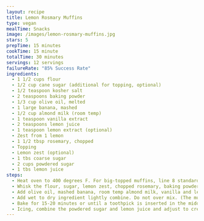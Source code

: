 ```yaml
---
layout: recipe
title: Lemon Rosmary Muffins
type: vegan
mealTime: Snacks
image: /images/lemon-rosmary-muffins.jpg
stars: 5
prepTime: 15 minutes
cookTime: 15 minute
totalTime: 30 minutes
servings: 12 servings
failureRate: "85% Success Rate"
ingredients:
  - 1 1/2 cups flour
  - 1/2 cup cane sugar (additional for topping, optional)
  - 1/2 teaspoon kosher salt
  - 2 teaspoons baking powder
  - 1/3 cup olive oil, melted
  - 1 large banana, mashed
  - 1/2 cup almond milk (room temp)
  - 1 teaspoon vanilla extract
  - 2 teaspoons lemon juice
  - 1 teaspoon lemon extract (optional)
  - Zest from 1 lemon
  - 1 1/2 tbsp rosemary, chopped
  - Topping
  - Lemon zest (optional)
  - 1 tbs coarse sugar
  - 2 cups powdered sugar
  - 1 tbs lemon juice
steps:
  - Heat oven to 400 degrees F. For big-topped muffins, line 8 standard-size muffin cups with paper liners. For standard-size muffins line 10 muffin cups. (optional) Fill the remaining cups with 1 to 2 tablespoons of water to help the muffins bake evenly.
  - Whisk the flour, sugar, lemon zest, chopped rosemary, baking powder and salt in a large bowl.
  - Add olive oil, mashed banana, room temp almond milk, vanilla and lemon extract, to a bowl and whisk until smooth. If the mixture is too cold and oil begins to solidify, simply pop in the microwave for a few seconds.
  - Add wet to dry ingredient lightly combine. Do not over mix. (The muffin batter will be quite thick) Fill into the muffin cups and top with coarse sugar (optional).
  - Bake for 15-20 minutes or until a toothpick is inserted in the middle and comes out clean. If the tops are browning too much, simply turn down the heat to 375 for the remaining bake.
  - Icing, combine the powdered sugar and lemon juice and adjust to create the desired consistency. Drizzle over top and garnish with lemon zest.
---
```

